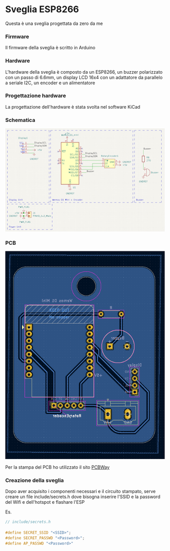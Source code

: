 # Sveglia ESP8266
Questa è una sveglia progettata da zero da me

### Firmware
Il firmware della sveglia è scritto in Arduino

### Hardware
L'hardware della sveglia è composto da un ESP8266, un buzzer polarizzato con un passo di 6.6mm, un display LCD 16x4 con un adattatore da parallelo a seriale I2C, un encoder e un alimentatore

### Progettazione hardware
La progettazione dell'hardware è stata svolta nel software KiCad

### Schematica
![Schematica](./img/CircuitScheme.png)

### PCB
![PCB](./img/PCB.png)

Per la stampa del PCB ho utilizzato il sito [PCBWay](https://www.pcbway.com/)
### Creazione della sveglia
Dopo aver acquisito i componenti necessari e il circuito stampato, serve creare un file include/secrets.h dove bisogna inserire l'SSID e la password del Wifi e dell'hotspot e flashare l'ESP


Es.
```C
// include/secrets.h

#define SECRET_SSID "<SSID>";
#define SECRET_PASSWD "<Password>";
#define AP_PASSWD "<Password>"
```
